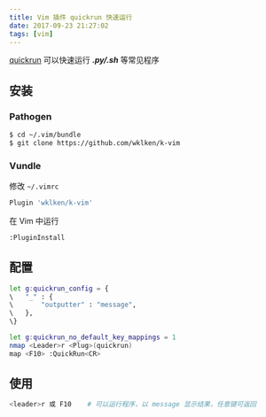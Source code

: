 ```yaml
---
title: Vim 插件 quickrun 快速运行
date: 2017-09-23 21:27:02
tags: [vim]
---
```


[quickrun](https://github.com/wklken/k-vim) 可以快速运行 ***.py/.sh*** 等常见程序
<!-- more -->
<!-- toc -->

## 安装
### Pathogen
```bash
$ cd ~/.vim/bundle
$ git clone https://github.com/wklken/k-vim
```
### Vundle
修改 `~/.vimrc`
```bash
Plugin 'wklken/k-vim'
```
在 Vim 中运行
```bash
:PluginInstall
```

## 配置
```bash
let g:quickrun_config = {
\   "_" : {
\       "outputter" : "message",
\   },
\}

let g:quickrun_no_default_key_mappings = 1
nmap <Leader>r <Plug>(quickrun)
map <F10> :QuickRun<CR>
```

## 使用
```bash
<leader>r 或 F10    # 可以运行程序，以 message 显示结果，任意键可返回
```
